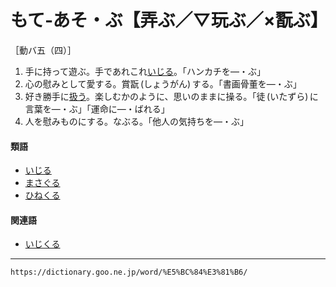 # もて‐あそ・ぶ【弄ぶ／▽玩ぶ／×翫ぶ】

［動バ五（四）］

1. 手に持って遊ぶ。手であれこれ[いじる](いじる（弄る）)。「ハンカチを―・ぶ」
2. 心の慰みとして愛する。賞翫 (しょうがん) する。「書画骨董を―・ぶ」
3. 好き勝手に[扱う](あつかう（扱う）)。楽しむかのように、思いのままに操る。「徒 (いたずら) に言葉を―・ぶ」「運命に―・ばれる」
4. 人を慰みものにする。なぶる。「他人の気持ちを―・ぶ」
    

#### 類語

-   [いじる](いじる（弄る）)
-   [まさぐる](https://dictionary.goo.ne.jp/word/%E5%BC%84%E3%82%8B_%28%E3%81%BE%E3%81%95%E3%81%90%E3%82%8B%29/#jn-207867)
-   [ひねくる](https://dictionary.goo.ne.jp/word/%E6%8D%BB%E3%81%8F%E3%82%8B/#jn-186556)

#### 関連語

-   [いじくる](https://dictionary.goo.ne.jp/word/%E5%BC%84%E3%81%8F%E3%82%8B/#jn-11198)

---
`https://dictionary.goo.ne.jp/word/%E5%BC%84%E3%81%B6/`